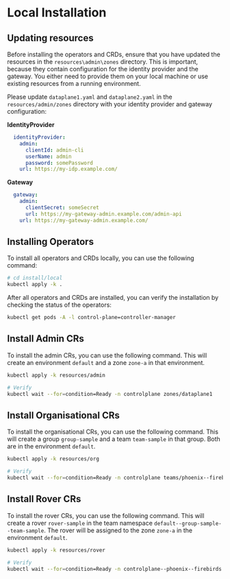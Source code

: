 <!--
SPDX-FileCopyrightText: 2025 Deutsche Telekom AG

SPDX-License-Identifier: CC0-1.0
-->


# Local Installation 

## Updating resources

Before installing the operators and CRDs, ensure that you have updated the resources in the `resources\admin\zones`
directory. This is important, because they contain configuration for the identity provider and the gateway. You either
need to provide them on your local machine or use existing resources from a running environment.

Please update `dataplane1.yaml` and `dataplane2.yaml` in the `resources/admin/zones` directory with your identity 
provider and gateway configuration:

**IdentityProvider**
```yaml
  identityProvider:
    admin:
      clientId: admin-cli
      userName: admin
      password: somePassword
    url: https://my-idp.example.com/
```

**Gateway**
```yaml
  gateway:
    admin:
      clientSecret: someSecret
      url: https://my-gateway-admin.example.com/admin-api
    url: https://my-gateway-admin.example.com/
```


## Installing Operators

To install all operators and CRDs locally, you can use the following command:

```bash
# cd install/local
kubectl apply -k .
```

After all operators and CRDs are installed, you can verify the installation by checking the status of the operators:

```bash
kubectl get pods -A -l control-plane=controller-manager
```

## Install Admin CRs

To install the admin CRs, you can use the following command. This will create an environment `default` and a zone `zone-a` in that environment.

```bash
kubectl apply -k resources/admin

# Verify
kubectl wait --for=condition=Ready -n controlplane zones/dataplane1
```

## Install Organisational CRs

To install the organisational CRs, you can use the following command. This will create a group `group-sample` and a team `team-sample` in that group. Both are in the environment `default`.

```bash
kubectl apply -k resources/org

# Verify
kubectl wait --for=condition=Ready -n controlplane teams/phoenix--firebirds
```

## Install Rover CRs

To install the rover CRs, you can use the following command. This will create a rover `rover-sample` in the team namespace `default--group-sample--team-sample`. The rover will be assigned to the zone `zone-a` in the environment `default`.

```bash
kubectl apply -k resources/rover

# Verify 
kubectl wait --for=condition=Ready -n controlplane--phoenix--firebirds rovers/rover-echo-v1
```

